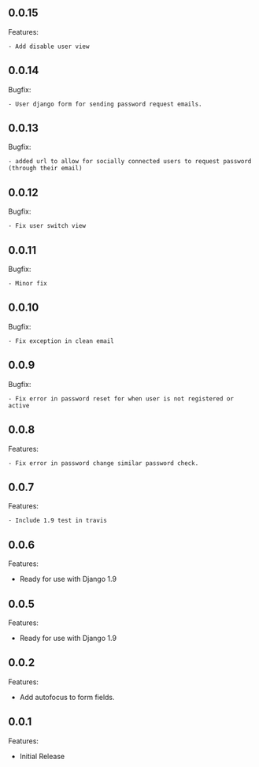 
## 0.0.15

Features:

    - Add disable user view

## 0.0.14

Bugfix:

    - User django form for sending password request emails.

## 0.0.13

Bugfix:

    - added url to allow for socially connected users to request password (through their email)

## 0.0.12

Bugfix:

    - Fix user switch view

## 0.0.11

Bugfix:

    - Minor fix

## 0.0.10

Bugfix:

    - Fix exception in clean email

## 0.0.9

Bugfix:

    - Fix error in password reset for when user is not registered or active

## 0.0.8

Features:

    - Fix error in password change similar password check.

## 0.0.7

Features:

    - Include 1.9 test in travis

## 0.0.6

Features:

  - Ready for use with Django 1.9

## 0.0.5

Features:

  - Ready for use with Django 1.9

## 0.0.2

Features:

  - Add autofocus to form fields.

## 0.0.1

Features:

  - Initial Release
